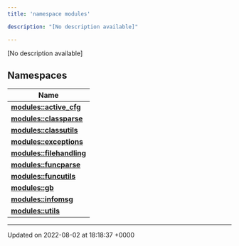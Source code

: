 ```yaml
---
title: 'namespace modules'

description: "[No description available]"

---
```







[No description available]

## Namespaces

| Name           |
| -------------- |
| **[modules::active_cfg](/documentation/code/gambit_sphinx/namespaces/namespacemodules_1_1active__cfg/)**  |
| **[modules::classparse](/documentation/code/gambit_sphinx/namespaces/namespacemodules_1_1classparse/)**  |
| **[modules::classutils](/documentation/code/gambit_sphinx/namespaces/namespacemodules_1_1classutils/)**  |
| **[modules::exceptions](/documentation/code/gambit_sphinx/namespaces/namespacemodules_1_1exceptions/)**  |
| **[modules::filehandling](/documentation/code/gambit_sphinx/namespaces/namespacemodules_1_1filehandling/)**  |
| **[modules::funcparse](/documentation/code/gambit_sphinx/namespaces/namespacemodules_1_1funcparse/)**  |
| **[modules::funcutils](/documentation/code/gambit_sphinx/namespaces/namespacemodules_1_1funcutils/)**  |
| **[modules::gb](/documentation/code/gambit_sphinx/namespaces/namespacemodules_1_1gb/)**  |
| **[modules::infomsg](/documentation/code/gambit_sphinx/namespaces/namespacemodules_1_1infomsg/)**  |
| **[modules::utils](/documentation/code/gambit_sphinx/namespaces/namespacemodules_1_1utils/)**  |






-------------------------------

Updated on 2022-08-02 at 18:18:37 +0000